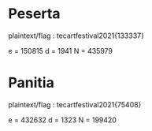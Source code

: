 # Peserta

plaintext/flag : tecartfestival2021{133337}

e = 150815
d = 1941
N = 435979

# Panitia

plaintext/flag : tecartfestival2021{75408}

e = 432632
d = 1323
N = 199420

